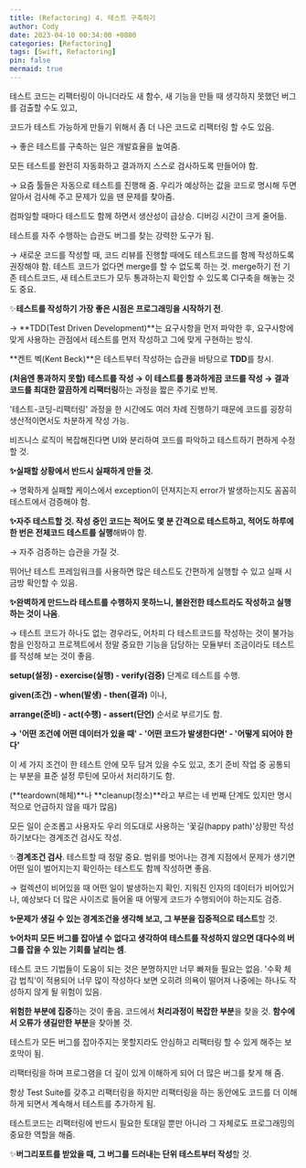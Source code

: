 ```yaml
---
title: (Refactoring) 4. 테스트 구축하기
author: Cody
date: 2023-04-10 00:34:00 +0800
categories: [Refactoring]
tags: [Swift, Refactoring]
pin: false
mermaid: true
---
```

테스트 코드는 리팩터링이 아니더라도 새 함수, 새 기능을 만들 때 생각하지 못했던 버그를 검출할 수도 있고,

코드가 테스트 가능하게 만들기 위해서 좀 더 나은 코드로 리팩터링 할 수도 있음.

→ 좋은 테스트를 구축하는 일은 개발효율을 높여줌.

모든 테스트를 완전히 자동화하고 결과까지 스스로 검사하도록 만들어야 함.

→ 요즘 툴들은 자동으로 테스트를 진행해 줌. 우리가 예상하는 값을 코드로 명시해 두면 알아서 검사해 주고 문제가 있을 땐 문제를 찾아줌.

컴파일할 때마다 테스트도 함께 하면서 생산성이 급상승. 디버깅 시간이 크게 줄어듦.

테스트를 자주 수행하는 습관도 버그를 찾는 강력한 도구가 됨.

→ 새로운 코드를 작성할 때, 코드 리뷰를 진행할 때에도 테스트코드를 함께 작성하도록 권장해야 함. 테스트 코드가 없다면 merge를 할 수 없도록 하는 것. merge하기 전 기존 테스트코드, 새 테스트코드가 모두 통과하는지 확인할 수 있도록 CI구축을 해놓는 것도 중요.

✨**테스트를 작성하기 가장 좋은 시점은 프로그래밍을 시작하기 전**.

→ **TDD(Test Driven Development)**는 요구사항을 먼저 파악한 후, 요구사항에 맞게 사용하는 관점에서 테스트를 먼저 작성하고 그에 맞게 구현하는 방식.

**켄트 벡(Kent Beck)**은 테스트부터 작성하는 습관을 바탕으로 **TDD**를 창시.

**(처음엔 통과하지 못할) 테스트를 작성 → 이 테스트를 통과하게끔 코드를 작성 → 결과 코드를 최대한 깔끔하게 리팩터링**하는 과정을 짧은 주기로 반복.

'테스트-코딩-리팩터링' 과정을 한 시간에도 여러 차례 진행하기 때문에 코드를 굉장히 생산적이면서도 차분하게 작성 가능.

비즈니스 로직이 복잡해진다면 UI와 분리하여 코드를 파악하고 테스트하기 편하게 수정할 것.

**✨실패할 상황에서 반드시 실패하게 만들 것**.

→ 명확하게 실패할 케이스에서 exception이 던져지는지 error가 발생하는지도 꼼꼼히 테스트에서 검증해야 함.

**✨자주 테스트할 것. 작성 중인 코드는 적어도 몇 분 간격으로 테스트하고, 적어도 하루에 한 번은 전체코드 테스트를 실행**해봐야 함.

→ 자주 검증하는 습관을 가질 것.

뛰어난 테스트 프레임워크를 사용하면 많은 테스트도 간편하게 실행할 수 있고 실패 시 금방 확인할 수 있음.

**✨완벽하게 만드느라 테스트를 수행하지 못하느니, 불완전한 테스트라도 작성하고 실행하는 것이 나음**.

→ 테스트 코드가 하나도 없는 경우라도, 어차피 다 테스트코드를 작성하는 것이 불가능함을 인정하고 프로젝트에서 정말 중요한 기능을 담당하는 모듈부터 조금이라도 테스트를 작성해 보는 것이 좋음.

**setup(설정) - exercise(실행) - verify(검증)** 단계로 테스트를 수행.

**given(조건) - when(발생) - then(결과)** 이나,

**arrange(준비) - act(수행) - assert(단언)** 순서로 부르기도 함.

**→ '어떤 조건에 어떤 데이터가 있을 때' - '어떤 코드가 발생한다면' - '어떻게 되어야 한다'**

이 세 가지 조건이 한 테스트 안에 모두 담겨 있을 수도 있고, 초기 준비 작업 중 공통되는 부분을 표준 설정 루틴에 모아서 처리하기도 함.

(**teardown(해체)**나 **cleanup(청소)**라고 부르는 네 번째 단계도 있지만 명시적으로 언급하지 않을 때가 많음)

모든 일이 순조롭고 사용자도 우리 의도대로 사용하는 '꽃길(happy path)'상황만 작성하기보다는 경계조건 검사도 작성.

✨**경계조건 검사**. 테스트할 때 정말 중요. 범위를 벗어나는 경계 지점에서 문제가 생기면 어떤 일이 벌어지는지 확인하는 테스트도 함께 작성하면 좋음.

→ 컬렉션이 비어있을 때 어떤 일이 발생하는지 확인. 지워진 인자의 데이터가 비어있거나, 예상보다 더 많은 사이즈로 들어올 때 어떻게 코드가 수행되어야 하는지도 검증.

**✨문제가 생길 수 있는 경계조건을 생각해 보고, 그 부분을 집중적으로 테스트**할 것.

**✨어차피 모든 버그를 잡아낼 수 없다고 생각하여 테스트를 작성하지 않으면 대다수의 버그를 잡을 수 있는 기회를 날리는 셈**.

테스트 코드 기법들이 도움이 되는 것은 분명하지만 너무 빠져들 필요는 없음. '수확 체감 법칙'이 적용되어 너무 많이 작성하다 보면 오히려 의욕이 떨어져 나중에는 하나도 작성하지 않게 될 위험이 있음.

**위험한 부분에 집중**하는 것이 좋음. 코드에서 **처리과정이 복잡한 부분**을 찾을 것. **함수에서 오류가 생길만한 부분**을 찾아볼 것.

테스트가 모든 버그를 잡아주지는 못할지라도 안심하고 리팩터링 할 수 있게 해주는 보호막이 됨.

리팩터링을 하며 프로그램을 더 깊이 있게 이해하게 되어 더 많은 버그를 찾게 해 줌.

항상 Test Suite를 갖추고 리팩터링을 하지만 리팩터링을 하는 동안에도 코드를 더 이해하게 되면서 계속해서 테스트를 추가하게 됨.

테스트코드는 리팩터링에 반드시 필요한 토대일 뿐만 아니라 그 자체로도 프로그래밍의 중요한 역할을 해줌.

✨**버그리포트를 받았을 때, 그 버그를 드러내는 단위 테스트부터 작성**할 것.